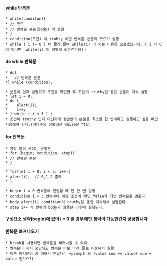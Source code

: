 #### while 반복문
    * while(conditon){
    * // 코드
    * // 반복문 본문(body) 라 불림
    * }
    * condition(조건) 이 truhty 이면 반복문 본문의 코드가 실행
    * while ( i != 0 ) 이 짧게 줄여 while(i) 이 되는 이유를 모르겠습니다. ( i 가 0이 아니면  while(i) 이 어떻게 되는건가요?)
    
    
#### do while 반복문
    * do{
    *   // 반복문 본문
    *} while (condition);
    
    * 본문이 먼저 실행되고 조건을 확인한 후 조건이 truthy인 동안 본문이 계속 실행
    * let i = 0;
    * do { 
    *    alert(i);
    *    i++;
    * } while ( i < 3 ) ;
    * 조건이 truthy 인지 아닌지에 상관없이 본문을 최소한 한 번이라도 실행하고 싶을 때만 사용해야 한다.(대다수의 상황에선 while문 적합)
    
#### for 반복문
    * 가장 많이 쓰이는 반복문
    * for (begin; condition; step){
    * // 반복문 본문 
    * } 
    
    * for(let i = 0; i < 3; i++){
    * alert(i);  // 0,1,2 출력
    * }
    
    * begin i = 0 반복문에 진입할 때 단 한 번 실행
    * condition i < 3 반복마다 해당 조건이 확인 false가 되면 반복문을 멈춘다.
    * body alert(i) condition이 truthy일 동안 계속해서 실행된다.
    * step i++ 각 반복의 body가 실행된 이후에 실행된다.
   #### 구성요소 생략(begin)에 있어 i = 0 일 경우에만 생략이 가능한건지 궁금합니다
   
#### 반복문 빠져나오기
    * break를 사용하면 반복문을 빠져나올 수 있다.
    * 반복문이 즉시 중단되고 반복문 바로 아래 줄로 이동해서 실행
    * 이쪽 예시문이 잘 이해가 안갑니다 +prompt 와 !value sum += value( sum + value 인가요?)
    
    
